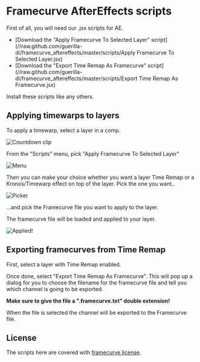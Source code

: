 # Framecurve AfterEffects scripts

First of all, you will need our .jsx scripts for AE.

* [Download the "Apply Framecurve To Selected Layer" script](//raw.github.com/guerilla-di/framecurve_aftereffects/master/scripts/Apply Framecurve To Selected Layer.jsx)
* [Download the "Export Time Remap As Framecurve" script](//raw.github.com/guerilla-di/framecurve_aftereffects/master/scripts/Export Time Remap As Framecurve.jsx)

Install these scripts like any others.

## Applying timewarps to layers

To apply a timewarp, select a layer in a comp.

![Countdown clip](//raw.github.com/guerilla-di/framecurve_aftereffects/master/images/AE-countdown.png)

From the "Scripts" menu, pick "Apply Framecurve To Selected Layer"

![Menu](//raw.github.com/guerilla-di/framecurve_aftereffects/master/images/AE-menu.png)

Then you can make your choice whether you want a layer Time Remap or a Kronos/Timewarp effect on top of the layer. 
Pick the one you want..

![Picker](//raw.github.com/guerilla-di/framecurve_aftereffects/master/images/AE-pick-style.png)

...and pick the Framecurve file you want to apply to the layer.

The framecurve file will be loaded and applied to your layer.

![Applied!](//raw.github.com/guerilla-di/framecurve_aftereffects/master/images/AE-applied.png)

## Exporting framecurves from Time Remap

First, select a layer with Time Remap enabled.

Once done, select "Export Time Remap As Framecurve". This will pop up a dialog for you to choose the filename
for the framecurve file and tell you which channel is going to be exported.

**Make sure to give the file a ".framecurve.txt" double extension!**

When the file is selected the channel will be exported to the Framecurve file.

## License

The scripts here are covered with [framecurve license](http://framecurve.org/scripts/#license).